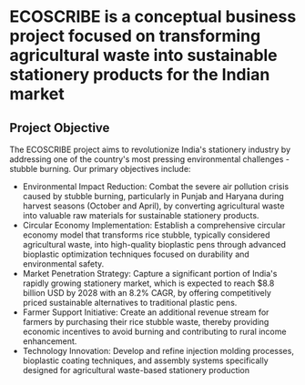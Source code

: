 # ECOSCRIBE is a conceptual business project focused on transforming agricultural waste into sustainable stationery products for the Indian market
## Project Objective 
The ECOSCRIBE project aims to revolutionize India's stationery industry by addressing one of the country's most pressing environmental challenges - stubble burning. Our primary objectives include:  
- Environmental Impact Reduction: Combat the severe air pollution crisis caused by stubble burning, particularly in Punjab and Haryana during harvest seasons (October and April), by converting agricultural waste into valuable raw materials for sustainable stationery products.
- Circular Economy Implementation: Establish a comprehensive circular economy model that transforms rice stubble, typically considered agricultural waste, into high-quality bioplastic pens through advanced bioplastic optimization techniques focused on durability and environmental safety.
- Market Penetration Strategy: Capture a significant portion of India's rapidly growing stationery market, which is expected to reach $8.8 billion USD by 2028 with an 8.2% CAGR, by offering competitively priced sustainable alternatives to traditional plastic pens.
- Farmer Support Initiative: Create an additional revenue stream for farmers by purchasing their rice stubble waste, thereby providing economic incentives to avoid burning and contributing to rural income enhancement.
- Technology Innovation: Develop and refine injection molding processes, bioplastic coating techniques, and assembly systems specifically designed for agricultural waste-based stationery production
